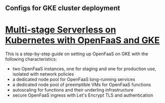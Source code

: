 ## Configs for GKE cluster deployment

# [Multi-stage Serverless on Kubernetes with OpenFaaS and GKE](https://github.com/stefanprodan/openfaas-gke/blob/master/gke-preemptible.md)

This is a step-by-step guide on setting up OpenFaaS on GKE with the following characteristics:
* two OpenFaaS instances, one for staging and one for production use, isolated with network policies 
* a dedicated node pool for OpenFaaS long-running services
* a dedicated node pool of preemptible VMs for OpenFaaS functions 
* autoscaling for functions and their underling infrastructure 
* secure OpenFaaS ingress with Let's Encrypt TLS and authentication
